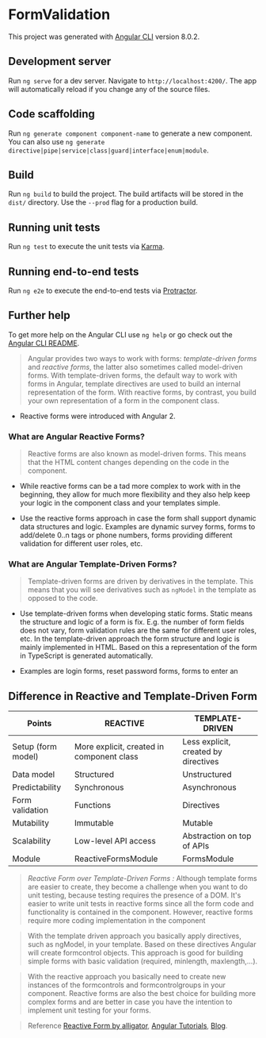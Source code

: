 # FormValidation

This project was generated with [Angular CLI](https://github.com/angular/angular-cli) version 8.0.2.

## Development server

Run `ng serve` for a dev server. Navigate to `http://localhost:4200/`. The app will automatically reload if you change any of the source files.

## Code scaffolding

Run `ng generate component component-name` to generate a new component. You can also use `ng generate directive|pipe|service|class|guard|interface|enum|module`.

## Build

Run `ng build` to build the project. The build artifacts will be stored in the `dist/` directory. Use the `--prod` flag for a production build.

## Running unit tests

Run `ng test` to execute the unit tests via [Karma](https://karma-runner.github.io).

## Running end-to-end tests

Run `ng e2e` to execute the end-to-end tests via [Protractor](http://www.protractortest.org/).

## Further help

To get more help on the Angular CLI use `ng help` or go check out the [Angular CLI README](https://github.com/angular/angular-cli/blob/master/README.md).


> Angular provides two ways to work with forms: *template-driven forms* and *reactive forms*, the latter also sometimes called model-driven forms. With template-driven forms, the default way to work with forms in Angular, template directives are used to build an internal representation of the form. With reactive forms, by contrast, you build your own representation of a form in the component class.

* Reactive forms were introduced with Angular 2.

### What are Angular Reactive Forms?
>Reactive forms are also known as model-driven forms. This means that the HTML content changes depending on the code in the component.

* While reactive forms can be a tad more complex to work with in the beginning, they allow for much more flexibility and they also help keep your logic in the component class and your templates simple.

* Use the reactive forms approach in case the form shall support dynamic data structures and logic. Examples are dynamic survey forms, forms to add/delete 0..n tags or phone numbers, forms providing different validation for different user roles, etc.


### What are Angular Template-Driven Forms?
>Template-driven forms are driven by derivatives in the template. This means that you will see derivatives such as `ngModel` in the template as opposed to the code. 

* Use template-driven forms when developing static forms. Static means the structure and logic of a form is fix. E.g. the number of form fields does not vary, form validation rules are the same for different user roles, etc. In the template-driven approach the form structure and logic is mainly implemented in HTML. Based on this a representation of the form in TypeScript is generated automatically.

* Examples are login forms, reset password forms, forms to enter an



## Difference in Reactive and Template-Driven Form

| Points             | REACTIVE                                  | TEMPLATE-DRIVEN                      |
|--------------------|-------------------------------------------|--------------------------------------|
| Setup (form model) | More explicit, created in component class | Less explicit, created by directives |
| Data model         | Structured                                | Unstructured                         |
| Predictability     | Synchronous                               | Asynchronous                         |
| Form validation    | Functions                                 | Directives                           |
| Mutability         | Immutable                                 | Mutable                              |
| Scalability        | Low-level API access                      | Abstraction on top of APIs  
| Module | ReactiveFormsModule | FormsModule

> *Reactive Form over Template-Driven Forms :* Although template forms are easier to create, they become a challenge when you want to do unit testing, because testing requires the presence of a DOM. It's easier to write unit tests in reactive forms since all the form code and functionality is contained in the component. However, reactive forms require more coding implementation in the component

> With the template driven approach you basically apply directives, such as ngModel, in your template. Based on these directives Angular will create formcontrol objects. This approach is good for building simple forms with basic validation (required, minlength, maxlength,...).

> With the reactive approach you basically need to create new instances of the formcontrols and formcontrolgroups in your component. Reactive forms are also the best choice for building more complex forms and are better in case you have the intention to implement unit testing for your forms.


> Reference [Reactive Form by alligator](https://alligator.io/angular/reactive-forms-introduction/), [Angular Tutorials](https://angular.io/guide/reactive-forms), [Blog](https://www.ryadel.com/en/angular-forms-template-driven-model-driven-reactive-pros-cons-tutorial-guide/).
